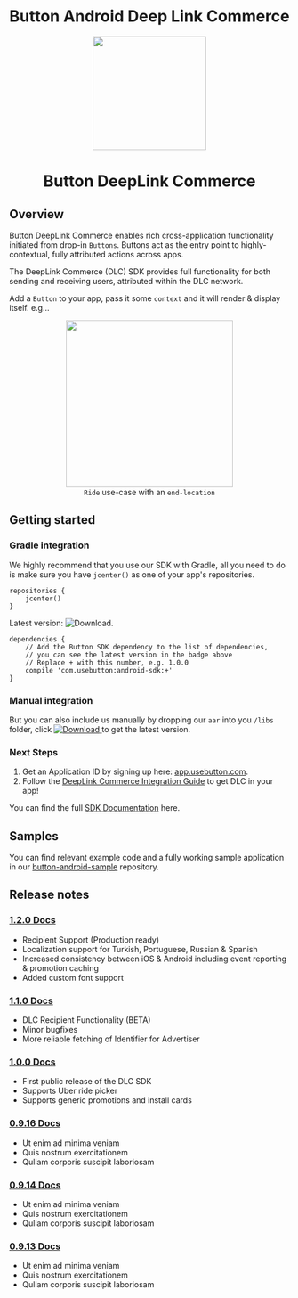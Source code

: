 # Button Android Deep Link Commerce

<p align="center"><img src="http://www.usebutton.com/img/sdk/img_dlc-preview.png" width="204"/>
</p>

<h1 align="center">Button DeepLink Commerce</h1>

## Overview

Button DeepLink Commerce enables rich cross-application functionality initiated from drop-in `Buttons`. Buttons act as the entry point to highly-contextual, fully attributed actions across apps.

The DeepLink Commerce (DLC) SDK provides full functionality for both sending and receiving users, attributed within the DLC network.

Add a `Button` to your app, pass it some `context` and it will render & display itself. e.g...

<p align="center"><img src="http://www.usebutton.com/img/sdk/img_dlc-uber-button.png" width="300" />
<br/>
<code>Ride</code> use-case with an <code>end-location</code>
</p>

## Getting started

### Gradle integration

We highly recommend that you use our SDK with Gradle, all you need to do is make sure you have `jcenter()` as one of your app's repositories.

```
repositories {
    jcenter()
}
```

Latest version: ![Download](https://api.bintray.com/packages/button/Public/android-sdk/images/download.svg).

```
dependencies {
    // Add the Button SDK dependency to the list of dependencies,
    // you can see the latest version in the badge above
    // Replace + with this number, e.g. 1.0.0
    compile 'com.usebutton:android-sdk:+'
}
```

### Manual integration

But you can also include us manually by dropping our `aar` into you `/libs` folder, click [ ![Download](https://api.bintray.com/packages/button/Public/android-sdk/images/download.svg) ](https://bintray.com/button/Public/android-sdk/_latestVersion) to get the latest version.


### Next Steps

1. Get an Application ID by signing up here: [app.usebutton.com](https://app.usebutton.com/).
2. Follow the [DeepLink Commerce Integration Guide](https://www.usebutton.com/sdk/deep-link-commerce-android/) to get DLC in your app!


You can find the full [SDK Documentation](http://building.usebutton.com/button-android/latest/reference/com/usebutton/sdk/Button.html) here.

## Samples

You can find relevant example code and a fully working sample application in our [button-android-sample](https://github.com/usebutton/button-android-samples) repository.

## Release notes
### [1.2.0 Docs](http://building.usebutton.com/button-android/history/1.2.0/reference/com/usebutton/sdk/Button.html)
* Recipient Support (Production ready)
* Localization support for Turkish, Portuguese, Russian & Spanish
* Increased consistency between iOS & Android including event reporting & promotion caching
* Added custom font support

### [1.1.0 Docs](http://building.usebutton.com/button-android/history/1.1.0/reference/com/usebutton/sdk/Button.html)
* DLC Recipient Functionality (BETA)
* Minor bugfixes
* More reliable fetching of Identifier for Advertiser

### [1.0.0 Docs](http://building.usebutton.com/button-android/history/1.0.0/reference/com/usebutton/sdk/Button.html)
* First public release of the DLC SDK
* Supports Uber ride picker
* Supports generic promotions and install cards

### [0.9.16 Docs](http://building.usebutton.com/button-android/history/0.9.16/reference/com/usebutton/sdk/Button.html)
* Ut enim ad minima veniam
* Quis nostrum exercitationem
* Qullam corporis suscipit laboriosam

### [0.9.14 Docs](http://building.usebutton.com/button-android/history/0.9.14/reference/com/usebutton/sdk/Button.html)
* Ut enim ad minima veniam
* Quis nostrum exercitationem
* Qullam corporis suscipit laboriosam

### [0.9.13 Docs](http://building.usebutton.com/button-android/history/0.9.13/reference/com/usebutton/sdk/Button.html)
* Ut enim ad minima veniam
* Quis nostrum exercitationem
* Qullam corporis suscipit laboriosam
